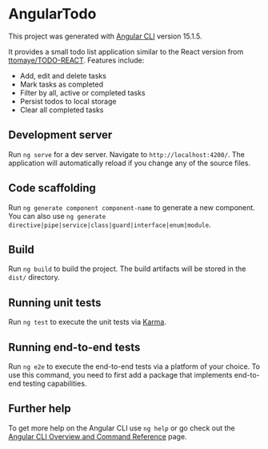 # AngularTodo

This project was generated with [Angular CLI](https://github.com/angular/angular-cli) version 15.1.5.

It provides a small todo list application similar to the React version from [ttomaye/TODO-REACT](https://github.com/ttomaye/TODO-REACT). Features include:

- Add, edit and delete tasks
- Mark tasks as completed
- Filter by all, active or completed tasks
- Persist todos to local storage
- Clear all completed tasks

## Development server

Run `ng serve` for a dev server. Navigate to `http://localhost:4200/`. The application will automatically reload if you change any of the source files.

## Code scaffolding

Run `ng generate component component-name` to generate a new component. You can also use `ng generate directive|pipe|service|class|guard|interface|enum|module`.

## Build

Run `ng build` to build the project. The build artifacts will be stored in the `dist/` directory.

## Running unit tests

Run `ng test` to execute the unit tests via [Karma](https://karma-runner.github.io).

## Running end-to-end tests

Run `ng e2e` to execute the end-to-end tests via a platform of your choice. To use this command, you need to first add a package that implements end-to-end testing capabilities.

## Further help

To get more help on the Angular CLI use `ng help` or go check out the [Angular CLI Overview and Command Reference](https://angular.io/cli) page.
